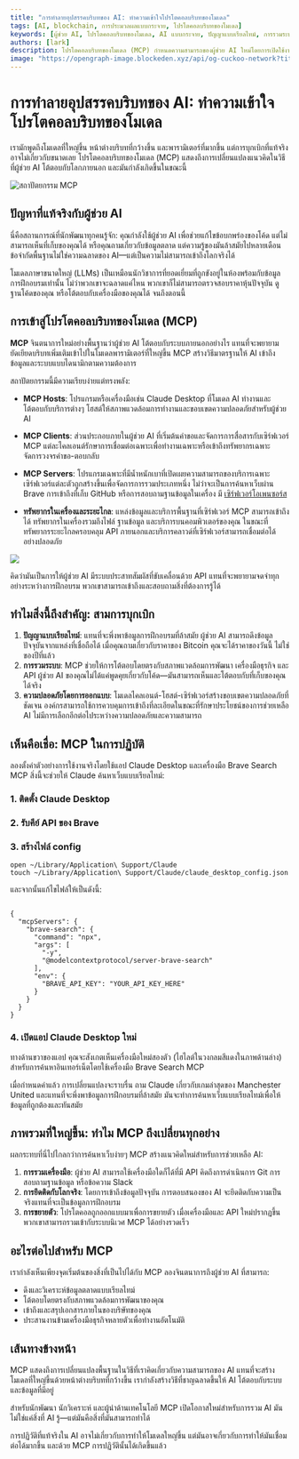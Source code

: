 ```yaml
---
title: "การทำลายอุปสรรคบริบทของ AI: ทำความเข้าใจโปรโตคอลบริบทของโมเดล"
tags: [AI, blockchain, การประมวลผลแบบกระจาย, โปรโตคอลบริบทของโมเดล]
keywords: [ผู้ช่วย AI, โปรโตคอลบริบทของโมเดล, AI แบบกระจาย, ปัญญาแบบเรียลไทม์, การรวมระบบ]
authors: [lark]
description: โปรโตคอลบริบทของโมเดล (MCP) กำหนดความสามารถของผู้ช่วย AI ใหม่โดยการเปิดใช้งานปัญญาแบบเรียลไทม์ การรวมระบบที่ราบรื่น และการรักษาความปลอดภัยที่เพิ่มขึ้น เปลี่ยนแปลงวิธีที่ AI โต้ตอบกับโลก
image: "https://opengraph-image.blockeden.xyz/api/og-cuckoo-network?title=การทำลายอุปสรรคบริบทของ%20AI%3A%20ทำความเข้าใจโปรโตคอลบริบทของโมเดล"
---
```


# การทำลายอุปสรรคบริบทของ AI: ทำความเข้าใจโปรโตคอลบริบทของโมเดล

เรามักพูดถึงโมเดลที่ใหญ่ขึ้น หน้าต่างบริบทที่กว้างขึ้น และพารามิเตอร์ที่มากขึ้น แต่การบุกเบิกที่แท้จริงอาจไม่เกี่ยวกับขนาดเลย โปรโตคอลบริบทของโมเดล (MCP) แสดงถึงการเปลี่ยนแปลงแนวคิดในวิธีที่ผู้ช่วย AI โต้ตอบกับโลกภายนอก และมันกำลังเกิดขึ้นในขณะนี้

![สถาปัตยกรรม MCP](https://opengraph-image.blockeden.xyz/api/og-cuckoo-network?title=การทำลายอุปสรรคบริบทของ%20AI%3A%20ทำความเข้าใจโปรโตคอลบริบทของโมเดล)

## ปัญหาที่แท้จริงกับผู้ช่วย AI

นี่คือสถานการณ์ที่นักพัฒนาทุกคนรู้จัก: คุณกำลังใช้ผู้ช่วย AI เพื่อช่วยแก้ไขข้อบกพร่องของโค้ด แต่ไม่สามารถเห็นที่เก็บของคุณได้ หรือคุณถามเกี่ยวกับข้อมูลตลาด แต่ความรู้ของมันล้าสมัยไปหลายเดือน ข้อจำกัดพื้นฐานไม่ใช่ความฉลาดของ AI—แต่เป็นความไม่สามารถเข้าถึงโลกจริงได้

โมเดลภาษาขนาดใหญ่ (LLMs) เป็นเหมือนนักวิชาการที่ยอดเยี่ยมที่ถูกขังอยู่ในห้องพร้อมกับข้อมูลการฝึกอบรมเท่านั้น ไม่ว่าพวกเขาจะฉลาดแค่ไหน พวกเขาก็ไม่สามารถตรวจสอบราคาหุ้นปัจจุบัน ดูฐานโค้ดของคุณ หรือโต้ตอบกับเครื่องมือของคุณได้ จนถึงตอนนี้

## การเข้าสู่โปรโตคอลบริบทของโมเดล (MCP)

**MCP** จินตนาการใหม่อย่างพื้นฐานว่าผู้ช่วย AI โต้ตอบกับระบบภายนอกอย่างไร แทนที่จะพยายามยัดเยียดบริบทเพิ่มเติมเข้าไปในโมเดลพารามิเตอร์ที่ใหญ่ขึ้น MCP สร้างวิธีมาตรฐานให้ AI เข้าถึงข้อมูลและระบบแบบไดนามิกตามความต้องการ

สถาปัตยกรรมนี้มีความเรียบง่ายแต่ทรงพลัง:

* **MCP Hosts**: โปรแกรมหรือเครื่องมือเช่น Claude Desktop ที่โมเดล AI ทำงานและโต้ตอบกับบริการต่างๆ โฮสต์ให้สภาพแวดล้อมการทำงานและขอบเขตความปลอดภัยสำหรับผู้ช่วย AI

* **MCP Clients**: ส่วนประกอบภายในผู้ช่วย AI ที่เริ่มต้นคำขอและจัดการการสื่อสารกับเซิร์ฟเวอร์ MCP แต่ละไคลเอนต์รักษาการเชื่อมต่อเฉพาะเพื่อทำงานเฉพาะหรือเข้าถึงทรัพยากรเฉพาะ จัดการวงจรคำขอ-ตอบกลับ

* **MCP Servers**: โปรแกรมเฉพาะที่มีน้ำหนักเบาที่เปิดเผยความสามารถของบริการเฉพาะ เซิร์ฟเวอร์แต่ละตัวถูกสร้างขึ้นเพื่อจัดการการรวมประเภทหนึ่ง ไม่ว่าจะเป็นการค้นหาเว็บผ่าน Brave การเข้าถึงที่เก็บ GitHub หรือการสอบถามฐานข้อมูลในเครื่อง มี [เซิร์ฟเวอร์โอเพนซอร์ส](https://github.com/modelcontextprotocol/servers)

* **ทรัพยากรในเครื่องและระยะไกล**: แหล่งข้อมูลและบริการพื้นฐานที่เซิร์ฟเวอร์ MCP สามารถเข้าถึงได้ ทรัพยากรในเครื่องรวมถึงไฟล์ ฐานข้อมูล และบริการบนคอมพิวเตอร์ของคุณ ในขณะที่ทรัพยากรระยะไกลครอบคลุม API ภายนอกและบริการคลาวด์ที่เซิร์ฟเวอร์สามารถเชื่อมต่อได้อย่างปลอดภัย

![](https://cuckoo-network.b-cdn.net/mcp-architecture.webp)

คิดว่ามันเป็นการให้ผู้ช่วย AI มีระบบประสาทสัมผัสที่ขับเคลื่อนด้วย API แทนที่จะพยายามจดจำทุกอย่างระหว่างการฝึกอบรม พวกเขาสามารถเข้าถึงและสอบถามสิ่งที่ต้องการรู้ได้

## ทำไมสิ่งนี้ถึงสำคัญ: สามการบุกเบิก

1. **ปัญญาแบบเรียลไทม์**: แทนที่จะพึ่งพาข้อมูลการฝึกอบรมที่ล้าสมัย ผู้ช่วย AI สามารถดึงข้อมูลปัจจุบันจากแหล่งที่เชื่อถือได้ เมื่อคุณถามเกี่ยวกับราคาของ Bitcoin คุณจะได้ราคาของวันนี้ ไม่ใช่ของปีที่แล้ว
2. **การรวมระบบ**: MCP ช่วยให้การโต้ตอบโดยตรงกับสภาพแวดล้อมการพัฒนา เครื่องมือธุรกิจ และ API ผู้ช่วย AI ของคุณไม่ได้แค่พูดคุยเกี่ยวกับโค้ด—มันสามารถเห็นและโต้ตอบกับที่เก็บของคุณได้จริง
3. **ความปลอดภัยโดยการออกแบบ**: โมเดลไคลเอนต์-โฮสต์-เซิร์ฟเวอร์สร้างขอบเขตความปลอดภัยที่ชัดเจน องค์กรสามารถใช้การควบคุมการเข้าถึงที่ละเอียดในขณะที่รักษาประโยชน์ของการช่วยเหลือ AI ไม่มีการเลือกอีกต่อไประหว่างความปลอดภัยและความสามารถ

## เห็นคือเชื่อ: MCP ในการปฏิบัติ

ลองตั้งค่าตัวอย่างการใช้งานจริงโดยใช้แอป Claude Desktop และเครื่องมือ Brave Search MCP สิ่งนี้จะช่วยให้ Claude ค้นหาเว็บแบบเรียลไทม์:

### 1. ติดตั้ง Claude Desktop

### 2. รับคีย์ API ของ Brave

### 3. สร้างไฟล์ config

```
open ~/Library/Application\ Support/Claude
touch ~/Library/Application\ Support/Claude/claude_desktop_config.json
```

และจากนั้นแก้ไขไฟล์ให้เป็นดังนี้:

```

{
  "mcpServers": {
    "brave-search": {
      "command": "npx",
      "args": [
        "-y",
        "@modelcontextprotocol/server-brave-search"
      ],
      "env": {
        "BRAVE_API_KEY": "YOUR_API_KEY_HERE"
      }
    }
  }
}
```

### 4. เปิดแอป Claude Desktop ใหม่

ทางด้านขวาของแอป คุณจะสังเกตเห็นเครื่องมือใหม่สองตัว (ไฮไลต์ในวงกลมสีแดงในภาพด้านล่าง) สำหรับการค้นหาอินเทอร์เน็ตโดยใช้เครื่องมือ Brave Search MCP

เมื่อกำหนดค่าแล้ว การเปลี่ยนแปลงจะราบรื่น ถาม Claude เกี่ยวกับเกมล่าสุดของ Manchester United และแทนที่จะพึ่งพาข้อมูลการฝึกอบรมที่ล้าสมัย มันจะทำการค้นหาเว็บแบบเรียลไทม์เพื่อให้ข้อมูลที่ถูกต้องและทันสมัย

## ภาพรวมที่ใหญ่ขึ้น: ทำไม MCP ถึงเปลี่ยนทุกอย่าง

ผลกระทบที่นี่ไปไกลกว่าการค้นหาเว็บง่ายๆ MCP สร้างแนวคิดใหม่สำหรับการช่วยเหลือ AI:

1. **การรวมเครื่องมือ**: ผู้ช่วย AI สามารถใช้เครื่องมือใดก็ได้ที่มี API คิดถึงการดำเนินการ Git การสอบถามฐานข้อมูล หรือข้อความ Slack
2. **การยึดติดกับโลกจริง**: โดยการเข้าถึงข้อมูลปัจจุบัน การตอบสนองของ AI จะยึดติดกับความเป็นจริงแทนที่จะเป็นข้อมูลการฝึกอบรม
3. **การขยายตัว**: โปรโตคอลถูกออกแบบมาเพื่อการขยายตัว เมื่อเครื่องมือและ API ใหม่ปรากฏขึ้น พวกเขาสามารถรวมเข้ากับระบบนิเวศ MCP ได้อย่างรวดเร็ว

## อะไรต่อไปสำหรับ MCP

เรากำลังเห็นเพียงจุดเริ่มต้นของสิ่งที่เป็นไปได้กับ MCP ลองจินตนาการถึงผู้ช่วย AI ที่สามารถ:

- ดึงและวิเคราะห์ข้อมูลตลาดแบบเรียลไทม์
- โต้ตอบโดยตรงกับสภาพแวดล้อมการพัฒนาของคุณ
- เข้าถึงและสรุปเอกสารภายในของบริษัทของคุณ
- ประสานงานข้ามเครื่องมือธุรกิจหลายตัวเพื่อทำงานอัตโนมัติ

## เส้นทางข้างหน้า

MCP แสดงถึงการเปลี่ยนแปลงพื้นฐานในวิธีที่เราคิดเกี่ยวกับความสามารถของ AI แทนที่จะสร้างโมเดลที่ใหญ่ขึ้นด้วยหน้าต่างบริบทที่กว้างขึ้น เรากำลังสร้างวิธีที่ชาญฉลาดขึ้นให้ AI โต้ตอบกับระบบและข้อมูลที่มีอยู่

สำหรับนักพัฒนา นักวิเคราะห์ และผู้นำด้านเทคโนโลยี MCP เปิดโอกาสใหม่สำหรับการรวม AI มันไม่ใช่แค่สิ่งที่ AI รู้—แต่มันคือสิ่งที่มันสามารถทำได้

การปฏิวัติที่แท้จริงใน AI อาจไม่เกี่ยวกับการทำให้โมเดลใหญ่ขึ้น แต่มันอาจเกี่ยวกับการทำให้มันเชื่อมต่อได้มากขึ้น และด้วย MCP การปฏิวัตินั้นได้เกิดขึ้นแล้ว